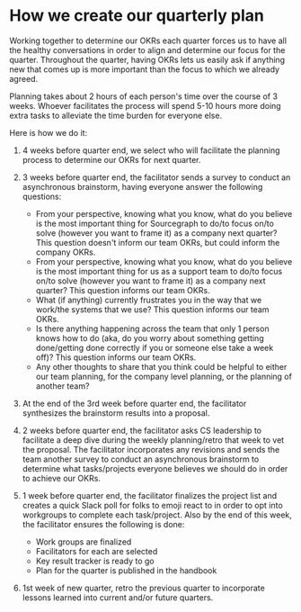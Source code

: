 # How we create our quarterly plan

Working together to determine our OKRs each quarter forces us to have all the healthy conversations in order to align and determine our focus for the quarter. Throughout the quarter, having OKRs lets us easily ask if anything new that comes up is more important than the focus to which we already agreed.

Planning takes about 2 hours of each person's time over the course of 3 weeks. Whoever facilitates the process will spend 5-10 hours more doing extra tasks to alleviate the time burden for everyone else.

Here is how we do it:

1. 4 weeks before quarter end, we select who will facilitate the planning process to determine our OKRs for next quarter.
2. 3 weeks before quarter end, the facilitator sends a survey to conduct an asynchronous brainstorm, having everyone answer the following questions:

	- From your perspective, knowing what you know, what do you believe is the most important thing for Sourcegraph to do/to focus on/to solve (however you want to frame it) as a company next quarter? This question doesn't inform our team OKRs, but could inform the company OKRs.
	- From your perspective, knowing what you know, what do you believe is the most important thing for us as a support team to do/to focus on/to solve (however you want to frame it) as a company next quarter? This question informs our team OKRs.
	- What (if anything) currently frustrates you in the way that we work/the systems that we use? This question informs our team OKRs.
	- Is there anything happening across the team that only 1 person knows how to do (aka, do you worry about something getting done/getting done correctly if you or someone else take a week off)? This question informs our team OKRs.
	- Any other thoughts to share that you think could be helpful to either our team planning, for the company level planning, or the planning of another team?

3. At the end of the 3rd week before quarter end, the facilitator synthesizes the brainstorm results into a proposal.
4. 2 weeks before quarter end, the facilitator asks CS leadership to facilitate a deep dive during the weekly planning/retro that week to vet the proposal. The facilitator incorporates any revisions and sends the team another survey to conduct an asynchronous brainstorm to determine what tasks/projects everyone believes we should do in order to achieve our OKRs.
5. 1 week before quarter end, the facilitator finalizes the project list and creates a quick Slack poll for folks to emoji react to in order to opt into workgroups to complete each task/project. Also by the end of this week, the facilitator ensures the following is done: 

	- Work groups are finalized
	- Facilitators for each are selected
	- Key result tracker is ready to go
	- Plan for the quarter is published in the handbook
6. 1st week of new quarter, retro the previous quarter to incorporate lessons learned into current and/or future quarters.